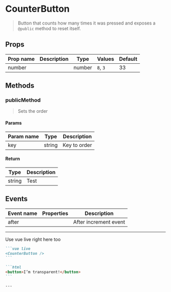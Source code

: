 # CounterButton

> Button that counts how many times it was pressed and exposes a `@public` method to reset itself.

## Props

| Prop name | Description | Type   | Values   | Default |
| --------- | ----------- | ------ | -------- | ------- |
| number    |             | number | `8`, `3` | 33      |

## Methods

### publicMethod

> Sets the order

#### Params

| Param name | Type   | Description  |
| ---------- | ------ | ------------ |
| key        | string | Key to order |

#### Return

| Type   | Description |
| ------ | ----------- |
| string | Test        |

## Events

| Event name | Properties | Description           |
| ---------- | ---------- | --------------------- |
| after      |            | After increment event |

---

Use vue live right here too

````markdown
```vue live
<CounterButton />
```

```html
<button>I’m transparent!</button>
```

---
````
